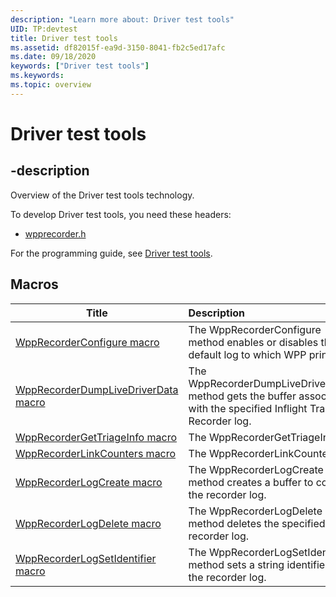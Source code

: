 ```yaml
---
description: "Learn more about: Driver test tools"
UID: TP:devtest
title: Driver test tools
ms.assetid: df82015f-ea9d-3150-8041-fb2c5ed17afc
ms.date: 09/18/2020
keywords: ["Driver test tools"]
ms.keywords: 
ms.topic: overview
---
```


# Driver test tools

## -description

Overview of the Driver test tools technology.

To develop Driver test tools, you need these headers:

 * [wpprecorder.h](../wpprecorder/index.md)

For the programming guide, see [Driver test tools](/windows-hardware/drivers/devtest).

## Macros

| Title   | Description   |
| ---- |:---- |
| [WppRecorderConfigure macro](../wpprecorder/nf-wpprecorder-wpprecorderconfigure.md) | The WppRecorderConfigure method enables or disables the default log to which WPP prints. |
| [WppRecorderDumpLiveDriverData macro](../wpprecorder/nf-wpprecorder-wpprecorderdumplivedriverdata.md) | The WppRecorderDumpLiveDriverData method gets the buffer associated with the specified Inflight Trace Recorder log. |
| [WppRecorderGetTriageInfo macro](../wpprecorder/nf-wpprecorder-wpprecordergettriageinfo.md) | The WppRecorderGetTriageInfo. |
| [WppRecorderLinkCounters macro](../wpprecorder/nf-wpprecorder-wpprecorderlinkcounters.md) | The WppRecorderLinkCounters. |
| [WppRecorderLogCreate macro](../wpprecorder/nf-wpprecorder-wpprecorderlogcreate.md) | The WppRecorderLogCreate method creates a buffer to contain the recorder log. |
| [WppRecorderLogDelete macro](../wpprecorder/nf-wpprecorder-wpprecorderlogdelete.md) | The WppRecorderLogDelete method deletes the specified recorder log. |
| [WppRecorderLogSetIdentifier macro](../wpprecorder/nf-wpprecorder-wpprecorderlogsetidentifier.md) | The WppRecorderLogSetIdentifier method sets a string identifier for the recorder log. |
